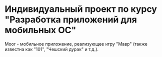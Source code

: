 # Индивидуальный проект по курсу "Разработка приложений для мобильных ОС"
Moor - мобильное приложение, реализующее игру "Мавр" (также известна как "101", "Чешский дурак" и т.д.).
